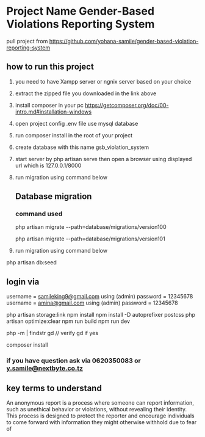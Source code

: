 # Project Name Gender-Based Violations Reporting System

pull project from
https://github.com/yohana-samile/gender-based-violation-reporting-system

## how to run this project
1. you need to have Xampp server or ngnix server based on your choice
2. extract the zipped file you downloaded in the link above
3. install composer in your pc https://getcomposer.org/doc/00-intro.md#installation-windows
4. open project config .env file use mysql database
5. run composer install in the root of your project
6. create database with this name gsb_violation_system
7. start server by php artisan serve then open a browser using displayed url which is 127.0.0.1/8000
8. run migration using command below

    ## Database migration
    ### command used
    
    php artisan migrate --path=database/migrations/version100
    
    php artisan migrate --path=database/migrations/version101
    
9. run migration using command below

php artisan db:seed


## login via 
username = samileking9@gmail.com using (admin)
password = 12345678
username = amina@gmail.com using (admin)
password = 12345678

php artisan storage:link
npm install
npm install -D autoprefixer postcss
php artisan optimize:clear
npm run build
npm run dev


php -m | findstr gd // verify gd if yes

composer install

### if you have question ask via 0620350083 or y.samile@nextbyte.co.tz




## key terms to understand 
An anonymous report is a process where someone can report information, such as unethical behavior or violations, without revealing their identity. This process is designed to protect the reporter and encourage individuals to come forward with information they might otherwise withhold due to fear of
